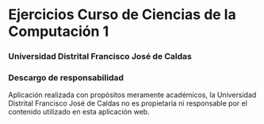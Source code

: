 # Ejercicios Curso de Ciencias de la Computación 1
### Universidad Distrital Francisco José de Caldas

### Descargo de responsabilidad
Aplicación realizada con propósitos meramente académicos, 
la Universidad Distrital Francisco José de Caldas no es propietaria
ni responsable por el contenido utilizado en esta aplicación web.
